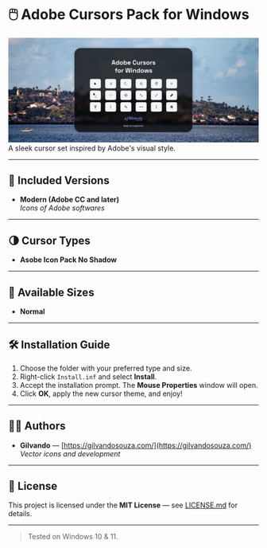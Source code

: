 # 🖱️ Adobe Cursors Pack for Windows

![Adobe Cursors Pack Screenshot](https://github.com/eugilvando/Adobe-cursors-for-Windows/blob/main/image/screenshot.jpg)
A sleek cursor set inspired by Adobe's visual style.

---

## 🎨 Included Versions

- **Modern (Adobe CC and later)**  
  *Icons of Adobe softwares*


---

## 🌗 Cursor Types

- **Asobe Icon Pack No Shadow**

---

## 📏 Available Sizes

- **Normal**

---

## 🛠️ Installation Guide

1. Choose the folder with your preferred type and size.
2. Right-click `Install.inf` and select **Install**.
3. Accept the installation prompt. The **Mouse Properties** window will open.
4. Click **OK**, apply the new cursor theme, and enjoy!

---

## 👨‍💻 Authors

- **Gilvando** — [https://gilvandosouza.com/](https://gilvandosouza.com/)  
  *Vector icons and development*

---

## 📄 License

This project is licensed under the **MIT License** — see [LICENSE.md](https://rem.mit-license.org/) for details.

---

> Tested on Windows 10 & 11.